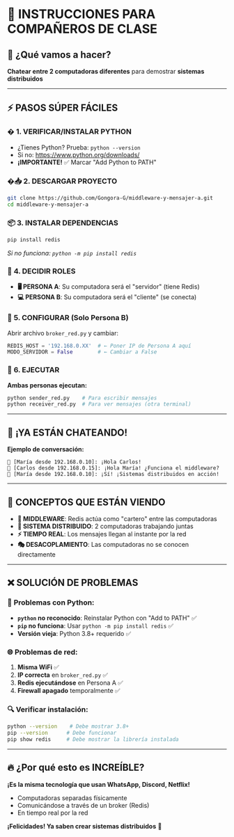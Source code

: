 # 🚀 INSTRUCCIONES PARA COMPAÑEROS DE CLASE

## 🎯 ¿Qué vamos a hacer?
**Chatear entre 2 computadoras diferentes** para demostrar **sistemas distribuidos**

---

## ⚡ PASOS SÚPER FÁCILES

### � **1. VERIFICAR/INSTALAR PYTHON**
- ¿Tienes Python? Prueba: `python --version`
- Si no: https://www.python.org/downloads/ 
- **¡IMPORTANTE!** ✅ Marcar "Add Python to PATH"

### �📥 **2. DESCARGAR PROYECTO**
```bash
git clone https://github.com/Gongora-G/middleware-y-mensajer-a.git
cd middleware-y-mensajer-a
```

### 📦 **3. INSTALAR DEPENDENCIAS**
```bash
pip install redis
```
*Si no funciona: `python -m pip install redis`*

### 👥 **4. DECIDIR ROLES**
- **🖥️ PERSONA A**: Su computadora será el "servidor" (tiene Redis)
- **💻 PERSONA B**: Su computadora será el "cliente" (se conecta)

### 🔧 **5. CONFIGURAR (Solo Persona B)**
Abrir archivo `broker_red.py` y cambiar:
```python
REDIS_HOST = '192.168.0.XX'  # ← Poner IP de Persona A aquí
MODO_SERVIDOR = False        # ← Cambiar a False
```

### 🚀 **6. EJECUTAR**
**Ambas personas ejecutan:**
```bash
python sender_red.py    # Para escribir mensajes
python receiver_red.py  # Para ver mensajes (otra terminal)
```

---

## 🎉 ¡YA ESTÁN CHATEANDO!

**Ejemplo de conversación:**
```
💬 [María desde 192.168.0.10]: ¡Hola Carlos!
💬 [Carlos desde 192.168.0.15]: ¡Hola María! ¿Funciona el middleware?
💬 [María desde 192.168.0.10]: ¡Sí! ¡Sistemas distribuidos en acción!
```

---

## 🧠 CONCEPTOS QUE ESTÁN VIENDO

- **🔄 MIDDLEWARE**: Redis actúa como "cartero" entre las computadoras
- **📡 SISTEMA DISTRIBUIDO**: 2 computadoras trabajando juntas  
- **⚡ TIEMPO REAL**: Los mensajes llegan al instante por la red
- **🎭 DESACOPLAMIENTO**: Las computadoras no se conocen directamente

---

## ❌ SOLUCIÓN DE PROBLEMAS

### 🐍 **Problemas con Python:**
- **`python` no reconocido**: Reinstalar Python con "Add to PATH" ✅
- **`pip` no funciona**: Usar `python -m pip install redis` ✅
- **Versión vieja**: Python 3.8+ requerido ✅

### 🌐 **Problemas de red:**
1. **Misma WiFi** ✅
2. **IP correcta** en `broker_red.py` ✅  
3. **Redis ejecutándose** en Persona A ✅
4. **Firewall apagado** temporalmente ✅

### 🔍 **Verificar instalación:**
```bash
python --version    # Debe mostrar 3.8+
pip --version      # Debe funcionar
pip show redis     # Debe mostrar la librería instalada
```

---

## 🔥 ¿Por qué esto es INCREÍBLE?

**¡Es la misma tecnología que usan WhatsApp, Discord, Netflix!**
- Computadoras separadas físicamente
- Comunicándose a través de un broker (Redis)
- En tiempo real por la red

**¡Felicidades! Ya saben crear sistemas distribuidos** 🎊